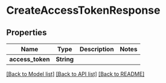 # CreateAccessTokenResponse

## Properties

| Name             | Type       | Description | Notes |
| ---------------- | ---------- | ----------- | ----- |
| **access_token** | **String** |             |

[[Back to Model list]](../README.md#documentation-for-models) [[Back to API list]](../README.md#documentation-for-api-endpoints) [[Back to README]](../README.md)
